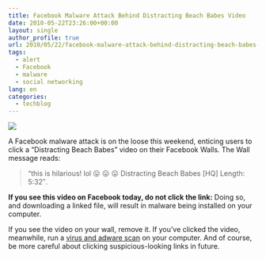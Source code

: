 ```yaml
---
title: Facebook Malware Attack Behind Distracting Beach Babes Video
date: 2010-05-22T23:26:00+00:00
layout: single
author_profile: true
url: 2010/05/22/facebook-malware-attack-behind-distracting-beach-babes-video/
tags:
  - alert
  - Facebook
  - malware
  - social networking
lang: en
categories: 
  - techblog
---
```

[![](http://2.bp.blogspot.com/_vaUVXcmC3OI/S_hfYvOGVcI/AAAAAAAACRw/GDq3qA2JeUk/s640/facebookdistractingbeachbabes.png)](http://2.bp.blogspot.com/_vaUVXcmC3OI/S_hfYvOGVcI/AAAAAAAACRw/GDq3qA2JeUk/s1600/facebookdistractingbeachbabes.png)

A Facebook malware attack is on the loose this weekend, enticing users to click a “Distracting Beach Babes” video on their Facebook Walls. The Wall message reads: 

> “this is hilarious! lol 😛 😛 😛 Distracting Beach Babes [HQ] Length: 5:32″.

**If you see this video on Facebook today, do not click the link:** Doing so, and downloading a linked file, will result in malware being installed on your computer.

If you see the video on your wall, remove it. If you’ve clicked the video, meanwhile, run a [virus and adware scan](/2011/01/02/malware-removal-guide-for-Windows/) on your computer. And of course, be more careful about clicking suspicious-looking links in future.